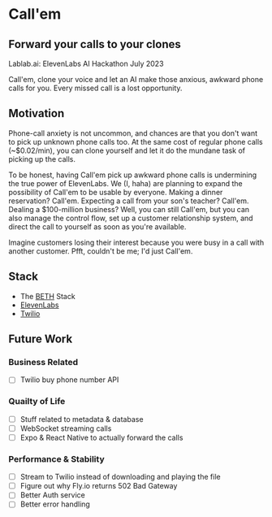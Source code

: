 # Call'em

## Forward your calls to your clones

Lablab.ai: ElevenLabs AI Hackathon July 2023

Call'em, clone your voice and let an AI make those anxious, awkward phone calls for you. Every missed call is a lost opportunity.

## Motivation

Phone-call anxiety is not uncommon, and chances are that you don't want to pick up unknown phone calls too. At the same cost of regular phone calls (~$0.02/min), you can clone yourself and let it do the mundane task of picking up the calls.

To be honest, having Call'em pick up awkward phone calls is undermining the true power of ElevenLabs. We (I, haha) are planning to expand the possibility of Call'em to be usable by everyone. Making a dinner reservation? Call'em. Expecting a call from your son's teacher? Call'em. Dealing a $100-million business? Well, you can still Call'em, but you can also manage the control flow, set up a customer relationship system, and direct the call to yourself as soon as you're available.

Imagine customers losing their interest because you were busy in a call with another customer. Pfft, couldn't be me; I'd just Call'em.

## Stack

- The [BETH](https://github.com/ethanniser/the-beth-stack) Stack
- [ElevenLabs](https://elevenlabs.io/)
- [Twilio](https://www.twilio.com/)

## Future Work

### Business Related

- [ ] Twilio buy phone number API

### Quailty of Life

- [ ] Stuff related to metadata & database
- [ ] WebSocket streaming calls
- [ ] Expo & React Native to actually forward the calls

### Performance & Stability

- [ ] Stream to Twilio instead of downloading and playing the file
- [ ] Figure out why Fly.io returns 502 Bad Gateway
- [ ] Better Auth service
- [ ] Better error handling
